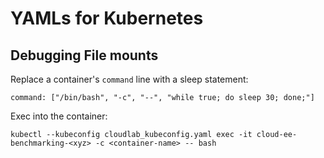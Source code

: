 # YAMLs for Kubernetes

## Debugging File mounts

Replace a container's `command` line with a sleep statement:

    command: ["/bin/bash", "-c", "--", "while true; do sleep 30; done;"]

Exec into the container:

    kubectl --kubeconfig cloudlab_kubeconfig.yaml exec -it cloud-ee-benchmarking-<xyz> -c <container-name> -- bash
